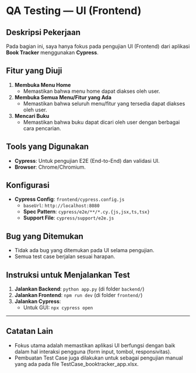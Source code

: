 # QA Testing — UI (Frontend)

## Deskripsi Pekerjaan
Pada bagian ini, saya hanya fokus pada pengujian UI (Frontend) dari aplikasi **Book Tracker** menggunakan **Cypress**.

## Fitur yang Diuji
1. **Membuka Menu Home**  
   - Memastikan bahwa menu home dapat diakses oleh user.
2. **Membuka Semua Menu/Fitur yang Ada**  
   - Memastikan bahwa seluruh menu/fitur yang tersedia dapat diakses oleh user.
3. **Mencari Buku**  
   - Memastikan bahwa buku dapat dicari oleh user dengan berbagai cara pencarian.

## Tools yang Digunakan
- **Cypress**: Untuk pengujian E2E (End-to-End) dan validasi UI.
- **Browser**: Chrome/Chromium.

## Konfigurasi
- **Cypress Config**: `frontend/cypress.config.js`
  - `baseUrl`: `http://localhost:8080`
  - **Spec Pattern**: `cypress/e2e/**/*.cy.{js,jsx,ts,tsx}`
  - **Support File**: `cypress/support/e2e.js`

## Bug yang Ditemukan
- Tidak ada bug yang ditemukan pada UI selama pengujian.
- Semua test case berjalan sesuai harapan.

## Instruksi untuk Menjalankan Test
1. **Jalankan Backend**: `python app.py` (di folder `backend/`)
2. **Jalankan Frontend**: `npm run dev` (di folder `frontend/`)
3. **Jalankan Cypress**:  
   - Untuk GUI: `npx cypress open`  

---

## Catatan Lain
- Fokus utama adalah memastikan aplikasi UI berfungsi dengan baik dalam hal interaksi pengguna (form input, tombol, responsivitas).
- Pembuatan Test Case juga dilakukan untuk sebagai pengujian manual yang ada pada file TestCase_booktracker_app.xlsx.

